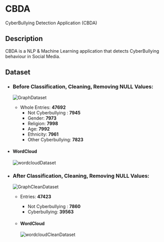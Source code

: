 # CBDA
CyberBullying Detection Application (CBDA)

## Description

CBDA is a NLP & Machine Learning application that detects CyberBullying behaviour in Social Media.

## Dataset

* ### Before Classification, Cleaning, Removing NULL Values:

  ![GraphDataset](https://user-images.githubusercontent.com/51766689/193657164-a02435a2-c1e4-44e6-9157-061eaafda255.png)

  * Whole Entries: **47692**
    * Not Cyberbullying : **7945**
    * Gender: **7973**
    * Religion: **7998**
    * Age: **7992**
    * Ethnicity: **7961**
    * Other Cyberbullying: **7823**
    

* #### WordCloud

  ![wordcloudDataset](https://user-images.githubusercontent.com/51766689/193792001-2d41914e-8de5-43d5-9aeb-130f69ca58fa.png)

  
    
* ### After Classification, Cleaning, Removing NULL Values:

  ![GraphCleanDataset](https://user-images.githubusercontent.com/51766689/193657147-1b543fd4-18b7-41c8-9f75-446d43d39de6.png)

   * Entries: **47423**
     * Not Cyberbullying : **7860**
     * Cyberbullying: **39563**


  * #### WordCloud

    ![wordcloudCleanDataset](https://user-images.githubusercontent.com/51766689/193791996-c1271254-8160-42af-854e-788ccbef8e18.png)